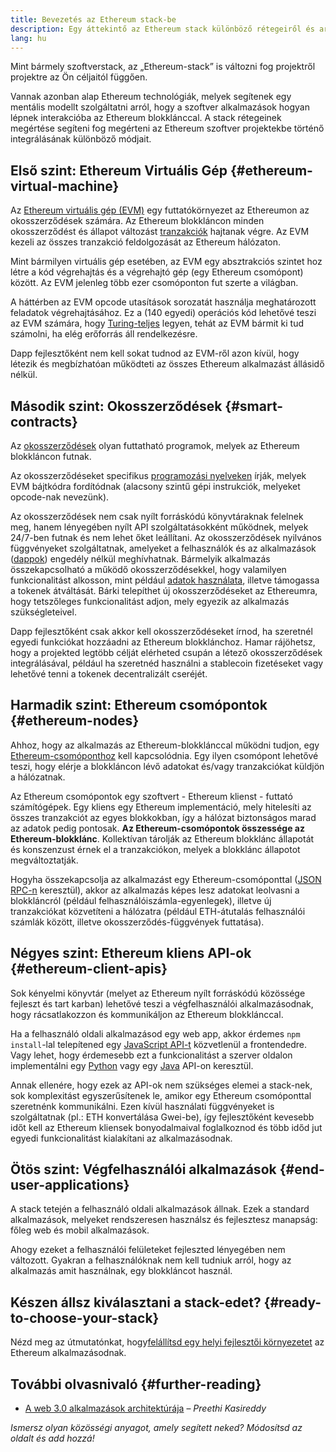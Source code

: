 ```yaml
---
title: Bevezetés az Ethereum stack-be
description: Egy áttekintő az Ethereum stack különböző rétegeiről és arról, hogyan illenek egymásba.
lang: hu
---
```


Mint bármely szoftverstack, az „Ethereum-stack” is változni fog projektről projektre az Ön céljaitól függően.

Vannak azonban alap Ethereum technológiák, melyek segítenek egy mentális modellt szolgáltatni arról, hogy a szoftver alkalmazások hogyan lépnek interakcióba az Ethereum blokklánccal. A stack rétegeinek megértése segíteni fog megérteni az Ethereum szoftver projektekbe történő integrálásának különböző módjait.

## Első szint: Ethereum Virtuális Gép {#ethereum-virtual-machine}

Az [Ethereum virtuális gép (EVM)](/developers/docs/evm/) egy futtatókörnyezet az Ethereumon az okosszerződések számára. Az Ethereum blokkláncon minden okosszerződést és állapot változást [tranzakciók](/developers/docs/transactions/) hajtanak végre. Az EVM kezeli az összes tranzakció feldolgozását az Ethereum hálózaton.

Mint bármilyen virtuális gép esetében, az EVM egy absztrakciós szintet hoz létre a kód végrehajtás és a végrehajtó gép (egy Ethereum csomópont) között. Az EVM jelenleg több ezer csomóponton fut szerte a világban.

A háttérben az EVM opcode utasítások sorozatát használja meghatározott feladatok végrehajtásához. Ez a (140 egyedi) operációs kód lehetővé teszi az EVM számára, hogy [Turing-teljes](https://en.wikipedia.org/wiki/Turing_completeness) legyen, tehát az EVM bármit ki tud számolni, ha elég erőforrás áll rendelkezésre.

Dapp fejlesztőként nem kell sokat tudnod az EVM-ről azon kívül, hogy létezik és megbízhatóan működteti az összes Ethereum alkalmazást állásidő nélkül.

## Második szint: Okosszerződések {#smart-contracts}

Az [okosszerződések](/developers/docs/smart-contracts/) olyan futtatható programok, melyek az Ethereum blokkláncon futnak.

Az okosszerződéseket specifikus [programozási nyelveken](/developers/docs/smart-contracts/languages/) írják, melyek EVM bájtkódra fordítódnak (alacsony szintű gépi instrukciók, melyeket opcode-nak nevezünk).

Az okosszerződések nem csak nyílt forráskódú könyvtáraknak felelnek meg, hanem lényegében nyílt API szolgáltatásokként működnek, melyek 24/7-ben futnak és nem lehet őket leállítani. Az okosszerződések nyilvános függvényeket szolgáltatnak, amelyeket a felhasználók és az alkalmazások ([dappok](/developers/docs/dapps/)) engedély nélkül meghívhatnak. Bármelyik alkalmazás összekapcsolható a működő okosszerződésekkel, hogy valamilyen funkcionalitást alkosson, mint például [adatok használata](/developers/docs/oracles/), illetve támogassa a tokenek átváltását. Bárki telepíthet új okosszerződéseket az Ethereumra, hogy tetszőleges funkcionalitást adjon, mely egyezik az alkalmazás szükségleteivel.

Dapp fejlesztőként csak akkor kell okosszerződéseket írnod, ha szeretnél egyedi funkciókat hozzáadni az Ethereum blokklánchoz. Hamar rájöhetsz, hogy a projekted legtöbb célját elérheted csupán a létező okosszerződések integrálásával, például ha szeretnéd használni a stablecoin fizetéseket vagy lehetővé tenni a tokenek decentralizált cseréjét.

## Harmadik szint: Ethereum csomópontok {#ethereum-nodes}

Ahhoz, hogy az alkalmazás az Ethereum-blokklánccal működni tudjon, egy [Ethereum-csomóponthoz](/developers/docs/nodes-and-clients/) kell kapcsolódnia. Egy ilyen csomópont lehetővé teszi, hogy elérje a blokkláncon lévő adatokat és/vagy tranzakciókat küldjön a hálózatnak.

Az Ethereum csomópontok egy szoftvert - Ethereum klienst - futtató számítógépek. Egy kliens egy Ethereum implementáció, mely hitelesíti az összes tranzakciót az egyes blokkokban, így a hálózat biztonságos marad az adatok pedig pontosak. **Az Ethereum-csomópontok összessége az Ethereum-blokklánc**. Kollektívan tárolják az Ethereum blokklánc állapotát és konszenzust érnek el a tranzakciókon, melyek a blokklánc állapotot megváltoztatják.

Hogyha összekapcsolja az alkalmazást egy Ethereum-csomóponttal ([JSON RPC-n](/developers/docs/apis/json-rpc/) keresztül), akkor az alkalmazás képes lesz adatokat leolvasni a blokkláncról (például felhasználóiszámla-egyenlegek), illetve új tranzakciókat közvetíteni a hálózatra (például ETH-átutalás felhasználói számlák között, illetve okosszerződés-függvények futtatása).

## Négyes szint: Ethereum kliens API-ok {#ethereum-client-apis}

Sok kényelmi könyvtár (melyet az Ethereum nyílt forráskódú közössége fejleszt és tart karban) lehetővé teszi a végfelhasználói alkalmazásodnak, hogy rácsatlakozzon és kommunikáljon az Ethereum blokklánccal.

Ha a felhasználó oldali alkalmazásod egy web app, akkor érdemes `npm install`-lal telepítened egy [JavaScript API-t](/developers/docs/apis/javascript/) közvetlenül a frontendedre. Vagy lehet, hogy érdemesebb ezt a funkcionalitást a szerver oldalon implementálni egy [Python](/developers/docs/programming-languages/python/) vagy egy [Java](/developers/docs/programming-languages/java/) API-on keresztül.

Annak ellenére, hogy ezek az API-ok nem szükséges elemei a stack-nek, sok komplexitást egyszerűsítenek le, amikor egy Ethereum csomóponttal szeretnénk kommunikálni. Ezen kívül használati függvényeket is szolgáltatnak (pl.: ETH konvertálása Gwei-be), így fejlesztőként kevesebb időt kell az Ethereum kliensek bonyodalmaival foglalkoznod és több időd jut egyedi funkcionalitást kialakítani az alkalmazásodnak.

## Ötös szint: Végfelhasználói alkalmazások {#end-user-applications}

A stack tetején a felhasználó oldali alkalmazások állnak. Ezek a standard alkalmazások, melyeket rendszeresen használsz és fejlesztesz manapság: főleg web és mobil alkalmazások.

Ahogy ezeket a felhasználói felületeket fejleszted lényegében nem változott. Gyakran a felhasználóknak nem kell tudniuk arról, hogy az alkalmazás amit használnak, egy blokkláncot használ.

## Készen állsz kiválasztani a stack-edet? {#ready-to-choose-your-stack}

Nézd meg az útmutatónkat, hogy[felállítsd egy helyi fejlesztői környezetet](/developers/local-environment/) az Ethereum alkalmazásodnak.

## További olvasnivaló {#further-reading}

- [A web 3.0 alkalmazások architektúrája](https://www.preethikasireddy.com/post/the-architecture-of-a-web-3-0-application) – _Preethi Kasireddy_

_Ismersz olyan közösségi anyagot, amely segített neked? Módosítsd az oldalt és add hozzá!_

